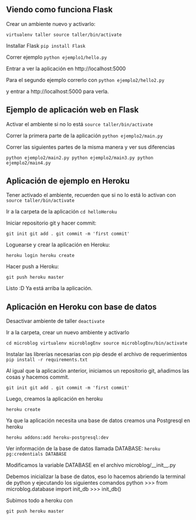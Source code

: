 Viendo como funciona Flask
-
Crear un ambiente nuevo y activarlo:

`virtualenv taller
source taller/bin/activate
`

Installar Flask
`pip install Flask`

Correr ejemplo
`python ejemplo1/hello.py`

Entrar a ver la aplicación en http://localhost:5000

Para el segundo ejemplo correrlo con
`python ejemplo2/hello2.py`

y entrar a http://localhost:5000 para verla.


Ejemplo de aplicación web en Flask
-
Activar el ambiente si no lo está
`source taller/bin/activate`

Correr la primera parte de la aplicación
`python ejemplo2/main.py`

Correr las siguientes partes de la misma manera y ver sus diferencias

`python ejemplo2/main2.py
python ejemplo2/main3.py
python ejemplo2/main4.py
`

Aplicación de ejemplo en Heroku
-
Tener activado el ambiente, recuerden que si no lo está lo activan con 
`source taller/bin/activate`

Ir a la carpeta de la aplicación
`cd helloHeroku`

Iniciar repositorio git y hacer commit:

`git init
git add .
git commit -m 'first commit'`

Loguearse y crear la aplicación en Heroku:

`heroku login
heroku create`

Hacer push a Heroku:

`git push heroku master`

Listo :D 
Ya está arriba la aplicación.

Aplicación en Heroku con base de datos
-

Desactivar ambiente de taller
`deactivate`

Ir a la carpeta, crear un nuevo ambiente y activarlo

`cd microblog
virtualenv microblogEnv
source microblogEnv/bin/activate`

Instalar las librerías necesarias con pip desde el archivo de requerimientos
`pip install -r requirements.txt`

Al igual que la aplicación anterior, iniciamos un repositorio git, añadimos las cosas y hacemos commit.

`git init
git add .
git commit -m 'first commit'`

Luego, creamos la aplicación en heroku

`heroku create`

Ya que la aplicación necesita una base de datos creamos una Postgresql en heroku

`heroku addons:add heroku-postgresql:dev`

Ver información de la base de datos llamada DATABASE:
`heroku pg:credentials DATABASE`

Modificamos la variable DATABASE en el archivo microblog/\_\_init\_\_.py

Debemos inicializar la base de datos, eso lo hacemos abriendo la terminal de python y ejecutando los siguientes comandos
		python
		\>\>\> from microblog.database import init_db
		\>\>\> init_db()


Subimos todo a heroku con 

`git push heroku master`

